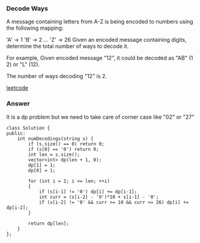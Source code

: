 ### Decode Ways
A message containing letters from A-Z is being encoded to numbers using the following mapping:

'A' -> 1
'B' -> 2
...
'Z' -> 26
Given an encoded message containing digits, determine the total number of ways to decode it.

For example,
Given encoded message "12", it could be decoded as "AB" (1 2) or "L" (12).

The number of ways decoding "12" is 2.

[leetcode](https://leetcode.com/problems/decode-ways/description/)

### Answer 
It is a dp problem but we need to take care of corner case like "02" or "27"

	class Solution {
	public:
	    int numDecodings(string s) {
	        if (s.size() == 0) return 0;
	        if (s[0] == '0') return 0;
	        int len = s.size();
	        vector<int> dp(len + 1, 0);
	        dp[1] = 1;
	        dp[0] = 1;
	        
	        for (int i = 2; i <= len; ++i)
	        {
	            if (s[i-1] != '0') dp[i] += dp[i-1];
	            int curr = (s[i-2] - '0')*10 + s[i-1] - '0';
	            if (s[i-2] != '0' && curr >= 10 && curr <= 26) dp[i] += dp[i-2];
	        }
	        
	        return dp[len];
	    }
	};

